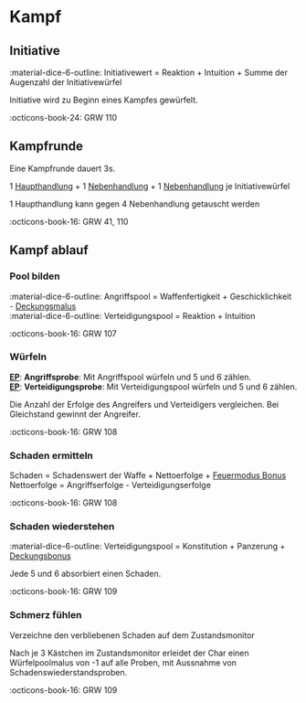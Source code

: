 # Kampf

## Initiative

:material-dice-6-outline: Initiativewert = Reaktion + Intuition + Summe der Augenzahl der Initiativewürfel

Initiative wird zu Beginn eines Kampfes gewürfelt.

:octicons-book-24: GRW 110

## Kampfrunde

Eine Kampfrunde dauert 3s.

1 [Haupthandlung](handlungen.md#haupthandlungen) + 1 [Nebenhandlung](handlungen.md#nebenhandlungen) + 1 [Nebenhandlung](handlungen.md#nebenhandlungen) je Initiativewürfel

1 Haupthandlung kann gegen 4 Nebenhandlung getauscht werden

:octicons-book-16: GRW 41, 110

## Kampf ablauf

### Pool bilden

:material-dice-6-outline: Angriffspool = Waffenfertigkeit + Geschicklichkeit - [Deckungsmalus](status.md#deckung)  
:material-dice-6-outline: Verteidigungspool = Reaktion + Intuition

:octicons-book-16: GRW 107

### Würfeln

**[EP](proben.md#einfache-proben-ep)**: **Angriffsprobe**: Mit Angriffspool würfeln und 5 und 6 zählen.  
**[EP](proben.md#einfache-proben-ep)**: **Verteidigungsprobe**: Mit Verteidigungspool würfeln und 5 und 6 zählen.

Die Anzahl der Erfolge des Angreifers und Verteidigers vergleichen. Bei Gleichstand gewinnt der Angreifer.

:octicons-book-16: GRW 108

### Schaden ermitteln

Schaden = Schadenswert der Waffe + Nettoerfolge + [Feuermodus Bonus](waffen.md#feuermodi)  
Nettoerfolge = Angriffserfolge - Verteidigungserfolge

:octicons-book-16: GRW 108

### Schaden wiederstehen

:material-dice-6-outline: Verteidigungspool = Konstitution + Panzerung + [Deckungsbonus](status.md#deckung)

Jede 5 und 6 absorbiert einen Schaden.

:octicons-book-16: GRW 109

### Schmerz fühlen

Verzeichne den verbliebenen Schaden auf dem Zustandsmonitor

Nach je 3 Kästchen im Zustandsmonitor erleidet der Char einen Würfelpoolmalus von -1 auf alle Proben, mit Aussnahme von Schadenswiederstandsproben.

:octicons-book-16: GRW 109
